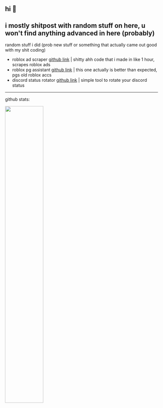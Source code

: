 hi 👋
---
i mostly shitpost with random stuff on here, u won't find anything advanced in here (probably)
---
random stuff i did (prob new stuff or something that actually came out good with my shit coding)
- roblox ad scraper <a href="https://github.com/zkoolol/Roblox-Ad-Scraper" target="_blank">github link</a> | shitty ahh code that i made in like 1 hour, scrapes roblox ads
- roblox pg assistant <a href="https://github.com/zkoolol/Roblox-PG-Assistant" target="_blank">github link</a> | this one actually is better than expected, pgs old roblox accs
- discord status rotator <a href="https://github.com/zkoolol/Discord-Status-Rotator" target="_blank">github link</a> | simple tool to rotate your discord status
---
github stats:

<a href="https://nigger.men">
  <img width="50%" src="https://github-readme-stats.vercel.app/api?username=zkoolol&count_private=true&show_icons=true&theme=shadow_red&hide_border=true"/>
</a>

